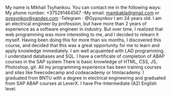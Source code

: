 My name is Mikhail Tsyhankou.
You can contact me in the following ways:
My phone number: +375291464567
-My email: mambakla@gmail.com or gypsynkov@yandex.com
-Telegram : @Gypsynkov
I am 24 years old. I am an electrical engineer by profession, but have more than 2 years of experience as a software engineer in industry.
    But over time, I realized that web programming was more interesting to me, and I decided to relearn it myself.
    Having been doing this for more than six months, I discovered this course, and decided that this was a great opportunity
    for me to learn and apply knowledge immediately.
    I am well acquainted with LAD programming.
    I understand databases and SQL.
    I have a certificate of completion of ABAP courses in the SAP system
    There is basic knowledge of HTML, CSS, JS, Photoshop, git.
    All my programming experience has been training courses and sites like freecodecamp and codeacademy or htmlacademy. 
    I graduated from BNTU with a degree in electrical engineering and graduated from SAP ABAP courses at LeverX.
    I have Pre-Intermediate (A2) English level.